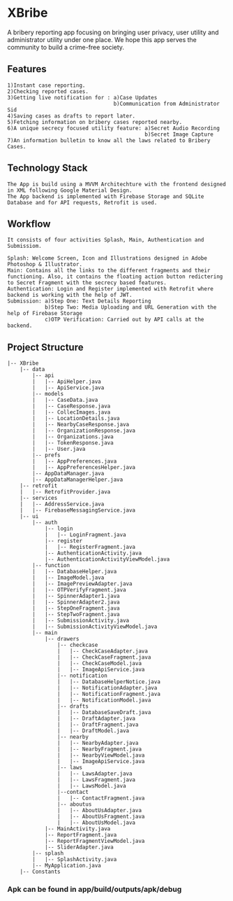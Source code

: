 # XBribe
A bribery reporting app focusing on bringing user privacy, user utility and administrator utility under one place. We hope this app serves the community to build a crime-free society.

## Features

    1)Instant case reporting.
    2)Checking reported cases.
    3)Getting live notification for : a)Case Updates
                                      b)Communication from Administrator Sid
    4)Saving cases as drafts to report later.
    5)Fetching information on bribery cases reported nearby.
    6)A unique secrecy focused utility feature: a)Secret Audio Recording
                                                b)Secret Image Capture
    7)An information bulletin to know all the laws related to Bribery Cases.

## Technology Stack

    The App is build using a MVVM Architechture with the frontend designed in XML following Google Material Design. 
    The App backend is implemented with Firebase Storage and SQLite Database and for API requests, Retrofit is used.

## Workflow

    It consists of four activities Splash, Main, Authentication and Submissiom.

    Splash: Welcome Screen, Icon and Illustrations designed in Adobe Photoshop & Illustrator.
    Main: Contains all the links to the different fragments and their functioning. Also, it contains the floating action button redictering to Secret Fragment with the secrecy based features.
    Authentication: Login and Register implemented with Retrofit where backend is working with the help of JWT.
    Submission: a)Step One: Text Details Reporting
                b)Step Two: Media Uploading and URL Generation with the help of Firebase Storage
                c)OTP Verification: Carried out by API calls at the backend.

## Project Structure

    |-- XBribe
        |-- data
            |-- api
            |   |-- ApiHelper.java
            |   |-- ApiService.java
            |-- models
            |   |-- CaseData.java
            |   |-- CaseResponse.java
            |   |-- CollecImages.java
            |   |-- LocationDetails.java
            |   |-- NearbyCaseResponse.java
            |   |-- OrganizationResponse.java
            |   |-- Organizations.java
            |   |-- TokenResponse.java
            |   |-- User.java
            |-- prefs
            |   |-- AppPreferences.java
            |   |-- AppPreferencesHelper.java
            |-- AppDataManager.java
            |-- AppDataManagerHelper.java
        |-- retrofit
        |   |-- RetrofitProvider.java
        |-- services
        |   |-- AddressService.java
        |   |-- FirebaseMessagingService.java
        |-- ui
            |-- auth
                |-- login
                |   |-- LoginFragment.java
                |-- register
                |   |-- RegisterFragment.java
                |-- AuthenticationActivity.java
                |-- AuthenticationActivityViewModel.java
            |-- function
            |   |-- DatabaseHelper.java
            |   |-- ImageModel.java
            |   |-- ImagePreviewAdapter.java
            |   |-- OTPVerifyFragment.java
            |   |-- SpinnerAdapter1.java
            |   |-- SpinnerAdapter2.java
            |   |-- StepOneFragment.java
            |   |-- StepTwoFragment.java
            |   |-- SubmissionActivity.java
            |   |-- SubmissionActivityViewModel.java
            |-- main
                |-- drawers
                    |-- checkcase
                    |   |-- CheckCaseAdapter.java
                    |   |-- CheckCaseFragment.java
                    |   |-- CheckCaseModel.java
                    |   |-- ImageApiService.java
                    |-- notification
                    |   |-- DatabaseHelperNotice.java
                    |   |-- NotificationAdapter.java
                    |   |-- NotificationFragment.java
                    |   |-- NotificationModel.java
                    |-- drafts
                    |   |-- DatabaseSaveDraft.java
                    |   |-- DraftAdapter.java
                    |   |-- DraftFragment.java
                    |   |-- DraftModel.java
                    |-- nearby
                    |   |-- NearbyAdapter.java
                    |   |-- NearbyFragment.java
                    |   |-- NearbyViewModel.java
                    |   |-- ImageApiService.java
                    |-- laws
                    |   |-- LawsAdapter.java
                    |   |-- LawsFragment.java
                    |   |-- LawsModel.java
                    |--contact
                    |   |-- ContactFragment.java
                    |-- aboutus
                    |   |-- AboutUsAdapter.java
                    |   |-- AboutUsFragment.java
                    |   |-- AboutUsModel.java
                |-- MainActivity.java
                |-- ReportFragment.java
                |-- ReportFragmentViewModel.java
                |-- SliderAdapter.java
            |-- splash
            |   |-- SplashActivity.java
            |-- MyApplication.java
        |-- Constants
        
        
### Apk can be found in app/build/outputs/apk/debug

